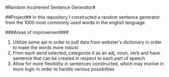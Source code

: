 #Random Incoherent Sentence Generator#

##Project##
In this repository I constructed a random sentence generator from the 1000 most commonly used words in the english language. 

###Areas of improvement###
1. Ultilize some api in order to pull data from webster's dictionary in order to make the words more robust
2. From each word selected, categorize it as an adj, noun, verb and have sentence that can be created in respect to each part of speech
3. Allow for more flexibility in sentences constructed, which may involve in more logic in order to handle various possibilties


